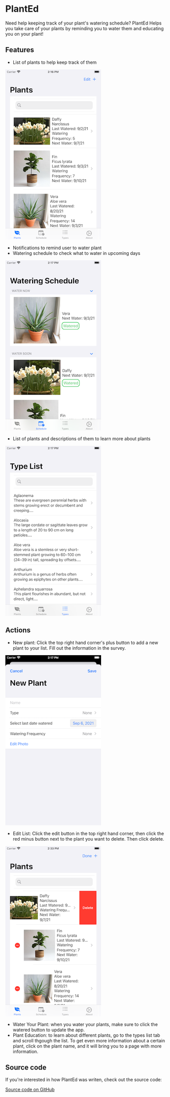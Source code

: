 # PlantEd

Need help keeping track of your plant's watering schedule? PlantEd Helps you take care of your plants by reminding you to water them and educating you on your plant!

## Features

+ List of plants to help keep track of them

![Home Screen](images/HomeScreen.png)

+ Notifications to remind user to water plant
+ Watering schedule to check what to water in upcoming days

![Watering Schedule](images/WateringSchedule.png)
+  List of plants and descriptions of them to learn more about plants

![Type List](images/TypeList.png)

## Actions
+ New plant: Click the top right hand corner's plus button to add a new plant to your list. Fill out the information in the survey.

![New Plant](images/NewPlant.png)
+ Edit List: Click the edit button in the top right hand corner, then click the red minus button next to the plant you want to delete. Then click delete.

![Edit List](images/EditList.png)
+ Water Your Plant: when you water your plants, make sure to click the watered button to update the app.
+ Plant Education: to learn about different plants, go to the types list tab and scroll thgough the list. To get even more information about a certain plant, click on the plant name, and it will bring you to a page with more information.

## Source code

If you're interested in how PlantEd was writen, check out the source code:

[Source code on GitHub](https://github.com/jacqueraffe/PlantEdCD)